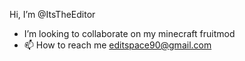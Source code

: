  Hi, I’m @ItsTheEditor
  

-  I’m looking to collaborate on my minecraft fruitmod
- 📫 How to reach me editspace90@gmail.com

<!---
ItsTheEditor/ItsTheEditor is a ✨ special ✨ repository because its `README.md` (this file) appears on your GitHub profile.
You can click the Preview link to take a look at your changes.
--->
